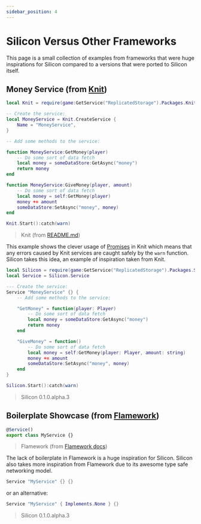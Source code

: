 ```yaml
---
sidebar_position: 4
---
```


# Silicon Versus Other Frameworks

This page is a small collection of examples from frameworks that were huge inspirations for Silicon compared to a versions that were ported to Silicon itself.

## Money Service (from [Knit](https://github.com/Sleitnick/Knit))
```lua
local Knit = require(game:GetService("ReplicatedStorage").Packages.Knit)

-- Create the service:
local MoneyService = Knit.CreateService {
	Name = "MoneyService",
}

-- Add some methods to the service:

function MoneyService:GetMoney(player)
	-- Do some sort of data fetch
	local money = someDataStore:GetAsync("money")
	return money
end

function MoneyService:GiveMoney(player, amount)
	-- Do some sort of data fetch
	local money = self:GetMoney(player)
	money += amount
	someDataStore:SetAsync("money", money)
end

Knit.Start():catch(warn)
```
> Knit (from [README.md](https://github.com/Sleitnick/Knit/blob/main/README.md))

This example shows the clever usage of [Promises](https://github.com/evaera/roblox-lua-promise) in Knit which means that any errors caused by Knit services are caught safely by the `warn` function.
Silicon takes this idea, an example of inspiration taken from Knit.

```lua
local Silicon = require(game:GetService("ReplicatedStorage").Packages.Silicon)
local Service = Silicon.Service

--- Create the service:
Service "MoneyService" {} {
    -- Add some methods to the service:

    "GetMoney" = function(player: Player)
        -- Do some sort of data fetch
	    local money = someDataStore:GetAsync("money")
	    return money
    end

    "GiveMoney" = function()
        -- Do some sort of data fetch
        local money = self:GetMoney(player: Player, amount: string)
        money += amount
        someDataStore:SetAsync("money", money)
    end
}

Silicon.Start():catch(warn)
```
> Silicon 0.1.0.alpha.3

## Boilerplate Showcase (from [Flamework](https://github.com/rbxts-flamework/core))

```ts
@Service()
export class MyService {}
```
> Flamework (from [Flamework docs](https://fireboltofdeath.dev/docs/flamework))

The lack of boilerplate in Flamework is a huge inspiration for Silicon.
Silicon also takes more inspiration from Flamework due to its awesome type safe networking model.

```lua
Service "MyService" {} {}
```
or an alternative:
```lua
Service "MyService" { Implements.None } {}
```
> Silicon 0.1.0.alpha.3